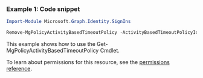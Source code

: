 ### Example 1: Code snippet

```powershellImport-Module Microsoft.Graph.Identity.SignIns

Remove-MgPolicyActivityBasedTimeoutPolicy -ActivityBasedTimeoutPolicyId $activityBasedTimeoutPolicyId
```
This example shows how to use the Get-MgPolicyActivityBasedTimeoutPolicy Cmdlet.
To learn about permissions for this resource, see the [permissions reference](/graph/permissions-reference).

